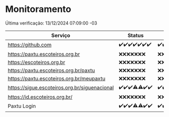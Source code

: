 # Monitoramento

Última verificação: 13/12/2024 07:09:00 -03

|Serviço|Status|Últimas 24h|
|---|---|---|
|https://github.com|<span title="2024-12-06: OK=23">✔️</span><span title="2024-12-07: OK=23">✔️</span><span title="2024-12-08: OK=23">✔️</span><span title="2024-12-09: OK=23">✔️</span><span title="2024-12-10: OK=23">✔️</span><span title="2024-12-11: OK=23">✔️</span><span title="2024-12-12: OK=9">✔️</span>|<span title="12/12/2024 07:10:00 -03 : 200">✔️</span><span title="12/12/2024 08:07:00 -03 : 200">✔️</span><span title="12/12/2024 09:17:00 -03 : 200">✔️</span><span title="12/12/2024 10:20:00 -03 : 200">✔️</span><span title="12/12/2024 11:08:00 -03 : 200">✔️</span><span title="12/12/2024 12:09:00 -03 : 200">✔️</span><span title="12/12/2024 13:11:00 -03 : 200">✔️</span><span title="12/12/2024 14:08:00 -03 : 200">✔️</span><span title="12/12/2024 15:12:00 -03 : 200">✔️</span><span title="12/12/2024 16:07:00 -03 : 200">✔️</span><span title="12/12/2024 17:10:00 -03 : 200">✔️</span><span title="12/12/2024 18:08:00 -03 : 200">✔️</span><span title="12/12/2024 19:08:00 -03 : 200">✔️</span><span title="12/12/2024 20:09:00 -03 : 200">✔️</span><span title="12/12/2024 21:44:00 -03 : 200">✔️</span><span title="12/12/2024 23:22:00 -03 : 200">✔️</span><span title="13/12/2024 00:29:00 -03 : 200">✔️</span><span title="13/12/2024 01:11:00 -03 : 200">✔️</span><span title="13/12/2024 02:09:00 -03 : 200">✔️</span><span title="13/12/2024 03:13:00 -03 : 200">✔️</span><span title="13/12/2024 04:09:00 -03 : 200">✔️</span><span title="13/12/2024 05:12:00 -03 : 200">✔️</span><span title="13/12/2024 06:09:00 -03 : 200">✔️</span><span title="13/12/2024 07:09:00 -03 : 200">✔️</span>|
|https://paxtu.escoteiros.org.br|<span title="2024-12-06: Falhas=23">❌</span><span title="2024-12-07: Falhas=23">❌</span><span title="2024-12-08: Falhas=23">❌</span><span title="2024-12-09: Falhas=23">❌</span><span title="2024-12-10: Falhas=23">❌</span><span title="2024-12-11: Falhas=23">❌</span><span title="2024-12-12: Falhas=9">❌</span>|<span title="12/12/2024 07:10:00 -03 : 403">❌</span><span title="12/12/2024 08:07:00 -03 : 403">❌</span><span title="12/12/2024 09:17:00 -03 : 403">❌</span><span title="12/12/2024 10:20:00 -03 : 403">❌</span><span title="12/12/2024 11:08:00 -03 : 403">❌</span><span title="12/12/2024 12:09:00 -03 : 403">❌</span><span title="12/12/2024 13:11:00 -03 : 403">❌</span><span title="12/12/2024 14:08:00 -03 : 403">❌</span><span title="12/12/2024 15:12:00 -03 : 403">❌</span><span title="12/12/2024 16:07:00 -03 : 403">❌</span><span title="12/12/2024 17:10:00 -03 : 403">❌</span><span title="12/12/2024 18:08:00 -03 : 403">❌</span><span title="12/12/2024 19:08:00 -03 : 403">❌</span><span title="12/12/2024 20:09:00 -03 : 403">❌</span><span title="12/12/2024 21:44:00 -03 : 403">❌</span><span title="12/12/2024 23:22:00 -03 : 403">❌</span><span title="13/12/2024 00:29:00 -03 : 403">❌</span><span title="13/12/2024 01:11:00 -03 : 403">❌</span><span title="13/12/2024 02:09:00 -03 : 403">❌</span><span title="13/12/2024 03:13:00 -03 : 403">❌</span><span title="13/12/2024 04:09:00 -03 : 403">❌</span><span title="13/12/2024 05:12:00 -03 : 403">❌</span><span title="13/12/2024 06:09:00 -03 : 403">❌</span><span title="13/12/2024 07:09:00 -03 : 403">❌</span>|
|https://escoteiros.org.br|<span title="2024-12-06: Falhas=23">❌</span><span title="2024-12-07: Falhas=23">❌</span><span title="2024-12-08: Falhas=23">❌</span><span title="2024-12-09: Falhas=23">❌</span><span title="2024-12-10: Falhas=23">❌</span><span title="2024-12-11: Falhas=23">❌</span><span title="2024-12-12: Falhas=9">❌</span>|<span title="12/12/2024 07:10:00 -03 : 403">❌</span><span title="12/12/2024 08:07:00 -03 : 403">❌</span><span title="12/12/2024 09:17:00 -03 : 403">❌</span><span title="12/12/2024 10:20:00 -03 : 403">❌</span><span title="12/12/2024 11:08:00 -03 : 403">❌</span><span title="12/12/2024 12:09:00 -03 : 403">❌</span><span title="12/12/2024 13:11:00 -03 : 403">❌</span><span title="12/12/2024 14:08:00 -03 : 403">❌</span><span title="12/12/2024 15:12:00 -03 : 403">❌</span><span title="12/12/2024 16:07:00 -03 : 403">❌</span><span title="12/12/2024 17:10:00 -03 : 403">❌</span><span title="12/12/2024 18:08:00 -03 : 403">❌</span><span title="12/12/2024 19:08:00 -03 : 403">❌</span><span title="12/12/2024 20:09:00 -03 : 403">❌</span><span title="12/12/2024 21:44:00 -03 : 403">❌</span><span title="12/12/2024 23:22:00 -03 : 403">❌</span><span title="13/12/2024 00:29:00 -03 : 403">❌</span><span title="13/12/2024 01:11:00 -03 : 403">❌</span><span title="13/12/2024 02:09:00 -03 : 403">❌</span><span title="13/12/2024 03:13:00 -03 : 403">❌</span><span title="13/12/2024 04:09:00 -03 : 403">❌</span><span title="13/12/2024 05:12:00 -03 : 403">❌</span><span title="13/12/2024 06:09:00 -03 : 403">❌</span><span title="13/12/2024 07:09:00 -03 : 403">❌</span>|
|https://paxtu.escoteiros.org.br/paxtu|<span title="2024-12-06: Falhas=23">❌</span><span title="2024-12-07: Falhas=23">❌</span><span title="2024-12-08: Falhas=23">❌</span><span title="2024-12-09: Falhas=23">❌</span><span title="2024-12-10: Falhas=23">❌</span><span title="2024-12-11: Falhas=23">❌</span><span title="2024-12-12: Falhas=9">❌</span>|<span title="12/12/2024 07:10:00 -03 : 403">❌</span><span title="12/12/2024 08:07:00 -03 : 403">❌</span><span title="12/12/2024 09:17:00 -03 : 403">❌</span><span title="12/12/2024 10:20:00 -03 : 403">❌</span><span title="12/12/2024 11:08:00 -03 : 403">❌</span><span title="12/12/2024 12:09:00 -03 : 403">❌</span><span title="12/12/2024 13:11:00 -03 : 403">❌</span><span title="12/12/2024 14:08:00 -03 : 403">❌</span><span title="12/12/2024 15:12:00 -03 : 403">❌</span><span title="12/12/2024 16:07:00 -03 : 403">❌</span><span title="12/12/2024 17:10:00 -03 : 403">❌</span><span title="12/12/2024 18:08:00 -03 : 403">❌</span><span title="12/12/2024 19:08:00 -03 : 403">❌</span><span title="12/12/2024 20:09:00 -03 : 403">❌</span><span title="12/12/2024 21:44:00 -03 : 403">❌</span><span title="12/12/2024 23:22:00 -03 : 403">❌</span><span title="13/12/2024 00:29:00 -03 : 403">❌</span><span title="13/12/2024 01:11:00 -03 : 403">❌</span><span title="13/12/2024 02:09:00 -03 : 403">❌</span><span title="13/12/2024 03:13:00 -03 : 403">❌</span><span title="13/12/2024 04:09:00 -03 : 403">❌</span><span title="13/12/2024 05:12:00 -03 : 403">❌</span><span title="13/12/2024 06:09:00 -03 : 403">❌</span><span title="13/12/2024 07:09:00 -03 : 403">❌</span>|
|https://paxtu.escoteiros.org.br/meupaxtu|<span title="2024-12-06: Falhas=23">❌</span><span title="2024-12-07: Falhas=23">❌</span><span title="2024-12-08: Falhas=23">❌</span><span title="2024-12-09: Falhas=23">❌</span><span title="2024-12-10: Falhas=23">❌</span><span title="2024-12-11: Falhas=23">❌</span><span title="2024-12-12: Falhas=9">❌</span>|<span title="12/12/2024 07:10:00 -03 : 403">❌</span><span title="12/12/2024 08:07:00 -03 : 403">❌</span><span title="12/12/2024 09:17:00 -03 : 403">❌</span><span title="12/12/2024 10:20:00 -03 : 403">❌</span><span title="12/12/2024 11:08:00 -03 : 403">❌</span><span title="12/12/2024 12:09:00 -03 : 403">❌</span><span title="12/12/2024 13:11:00 -03 : 403">❌</span><span title="12/12/2024 14:08:00 -03 : 403">❌</span><span title="12/12/2024 15:12:00 -03 : 403">❌</span><span title="12/12/2024 16:07:00 -03 : 403">❌</span><span title="12/12/2024 17:10:00 -03 : 403">❌</span><span title="12/12/2024 18:08:00 -03 : 403">❌</span><span title="12/12/2024 19:08:00 -03 : 403">❌</span><span title="12/12/2024 20:09:00 -03 : 403">❌</span><span title="12/12/2024 21:44:00 -03 : 403">❌</span><span title="12/12/2024 23:22:00 -03 : 403">❌</span><span title="13/12/2024 00:29:00 -03 : 403">❌</span><span title="13/12/2024 01:11:00 -03 : 403">❌</span><span title="13/12/2024 02:09:00 -03 : 403">❌</span><span title="13/12/2024 03:13:00 -03 : 403">❌</span><span title="13/12/2024 04:09:00 -03 : 403">❌</span><span title="13/12/2024 05:12:00 -03 : 403">❌</span><span title="13/12/2024 06:09:00 -03 : 403">❌</span><span title="13/12/2024 07:09:00 -03 : 403">❌</span>|
|https://sigue.escoteiros.org.br/siguenacional|<span title="2024-12-06: OK=23">✔️</span><span title="2024-12-07: OK=23">✔️</span><span title="2024-12-08: OK=23">✔️</span><span title="2024-12-09: OK=21, Falhas=2">⚠️</span><span title="2024-12-10: OK=22, Falhas=1">⚠️</span><span title="2024-12-11: OK=23">✔️</span><span title="2024-12-12: OK=9">✔️</span>|<span title="12/12/2024 07:10:00 -03 : 200">✔️</span><span title="12/12/2024 08:07:00 -03 : 200">✔️</span><span title="12/12/2024 09:17:00 -03 : 200">✔️</span><span title="12/12/2024 10:20:00 -03 : 200">✔️</span><span title="12/12/2024 11:08:00 -03 : 200">✔️</span><span title="12/12/2024 12:09:00 -03 : 0">❌</span><span title="12/12/2024 13:11:00 -03 : 200">✔️</span><span title="12/12/2024 14:08:00 -03 : 200">✔️</span><span title="12/12/2024 15:12:00 -03 : 200">✔️</span><span title="12/12/2024 16:07:00 -03 : 200">✔️</span><span title="12/12/2024 17:10:00 -03 : 200">✔️</span><span title="12/12/2024 18:08:00 -03 : 0">❌</span><span title="12/12/2024 19:08:00 -03 : 200">✔️</span><span title="12/12/2024 20:09:00 -03 : 200">✔️</span><span title="12/12/2024 21:44:00 -03 : 200">✔️</span><span title="12/12/2024 23:22:00 -03 : 200">✔️</span><span title="13/12/2024 00:29:00 -03 : 200">✔️</span><span title="13/12/2024 01:11:00 -03 : 200">✔️</span><span title="13/12/2024 02:09:00 -03 : 200">✔️</span><span title="13/12/2024 03:13:00 -03 : 200">✔️</span><span title="13/12/2024 04:09:00 -03 : 200">✔️</span><span title="13/12/2024 05:12:00 -03 : 200">✔️</span><span title="13/12/2024 06:09:00 -03 : 200">✔️</span><span title="13/12/2024 07:09:00 -03 : 200">✔️</span>|
|https://id.escoteiros.org.br/|<span title="2024-12-06: Falhas=23">❌</span><span title="2024-12-07: Falhas=23">❌</span><span title="2024-12-08: Falhas=23">❌</span><span title="2024-12-09: Falhas=23">❌</span><span title="2024-12-10: Falhas=23">❌</span><span title="2024-12-11: Falhas=23">❌</span><span title="2024-12-12: Falhas=9">❌</span>|<span title="12/12/2024 07:10:00 -03 : 403">❌</span><span title="12/12/2024 08:07:00 -03 : 403">❌</span><span title="12/12/2024 09:17:00 -03 : 403">❌</span><span title="12/12/2024 10:20:00 -03 : 403">❌</span><span title="12/12/2024 11:09:00 -03 : 403">❌</span><span title="12/12/2024 12:09:00 -03 : 403">❌</span><span title="12/12/2024 13:11:00 -03 : 403">❌</span><span title="12/12/2024 14:08:00 -03 : 403">❌</span><span title="12/12/2024 15:12:00 -03 : 403">❌</span><span title="12/12/2024 16:07:00 -03 : 403">❌</span><span title="12/12/2024 17:10:00 -03 : 403">❌</span><span title="12/12/2024 18:08:00 -03 : 403">❌</span><span title="12/12/2024 19:08:00 -03 : 403">❌</span><span title="12/12/2024 20:09:00 -03 : 403">❌</span><span title="12/12/2024 21:44:00 -03 : 403">❌</span><span title="12/12/2024 23:22:00 -03 : 403">❌</span><span title="13/12/2024 00:29:00 -03 : 403">❌</span><span title="13/12/2024 01:11:00 -03 : 403">❌</span><span title="13/12/2024 02:09:00 -03 : 403">❌</span><span title="13/12/2024 03:13:00 -03 : 403">❌</span><span title="13/12/2024 04:09:00 -03 : 403">❌</span><span title="13/12/2024 05:12:00 -03 : 403">❌</span><span title="13/12/2024 06:09:00 -03 : 403">❌</span><span title="13/12/2024 07:09:00 -03 : 403">❌</span>|
|Paxtu Login|<span title="2024-12-06: OK=23">✔️</span><span title="2024-12-07: OK=23">✔️</span><span title="2024-12-08: OK=23">✔️</span><span title="2024-12-09: OK=22, Falhas=1">⚠️</span><span title="2024-12-10: OK=22, Falhas=1">⚠️</span><span title="2024-12-11: OK=23">✔️</span><span title="2024-12-12: OK=9">✔️</span>|<span title="12/12/2024 07:10:00 -03 : 200">✔️</span><span title="12/12/2024 08:07:00 -03 : 200">✔️</span><span title="12/12/2024 09:17:00 -03 : 200">✔️</span><span title="12/12/2024 10:20:00 -03 : 200">✔️</span><span title="12/12/2024 11:09:00 -03 : 200">✔️</span><span title="12/12/2024 12:09:00 -03 : 200">✔️</span><span title="12/12/2024 13:11:00 -03 : 200">✔️</span><span title="12/12/2024 14:08:00 -03 : 200">✔️</span><span title="12/12/2024 15:12:00 -03 : 200">✔️</span><span title="12/12/2024 16:07:00 -03 : 200">✔️</span><span title="12/12/2024 17:10:00 -03 : 200">✔️</span><span title="12/12/2024 18:08:00 -03 : 200">✔️</span><span title="12/12/2024 19:08:00 -03 : 200">✔️</span><span title="12/12/2024 20:09:00 -03 : 200">✔️</span><span title="12/12/2024 21:44:00 -03 : 200">✔️</span><span title="12/12/2024 23:22:00 -03 : 200">✔️</span><span title="13/12/2024 00:29:00 -03 : 200">✔️</span><span title="13/12/2024 01:11:00 -03 : 200">✔️</span><span title="13/12/2024 02:09:00 -03 : 200">✔️</span><span title="13/12/2024 03:13:00 -03 : 200">✔️</span><span title="13/12/2024 04:09:00 -03 : 200">✔️</span><span title="13/12/2024 05:12:00 -03 : 200">✔️</span><span title="13/12/2024 06:09:00 -03 : 200">✔️</span><span title="13/12/2024 07:09:00 -03 : 200">✔️</span>|
